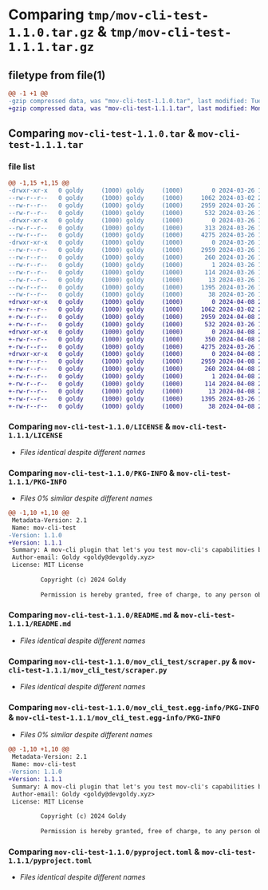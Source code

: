 # Comparing `tmp/mov-cli-test-1.1.0.tar.gz` & `tmp/mov-cli-test-1.1.1.tar.gz`

## filetype from file(1)

```diff
@@ -1 +1 @@
-gzip compressed data, was "mov-cli-test-1.1.0.tar", last modified: Tue Mar 26 18:21:41 2024, max compression
+gzip compressed data, was "mov-cli-test-1.1.1.tar", last modified: Mon Apr  8 23:38:44 2024, max compression
```

## Comparing `mov-cli-test-1.1.0.tar` & `mov-cli-test-1.1.1.tar`

### file list

```diff
@@ -1,15 +1,15 @@
-drwxr-xr-x   0 goldy     (1000) goldy     (1000)        0 2024-03-26 18:21:41.150911 mov-cli-test-1.1.0/
--rw-r--r--   0 goldy     (1000) goldy     (1000)     1062 2024-03-02 20:16:40.000000 mov-cli-test-1.1.0/LICENSE
--rw-r--r--   0 goldy     (1000) goldy     (1000)     2959 2024-03-26 18:21:41.150911 mov-cli-test-1.1.0/PKG-INFO
--rw-r--r--   0 goldy     (1000) goldy     (1000)      532 2024-03-26 18:16:37.000000 mov-cli-test-1.1.0/README.md
-drwxr-xr-x   0 goldy     (1000) goldy     (1000)        0 2024-03-26 18:21:41.147578 mov-cli-test-1.1.0/mov_cli_test/
--rw-r--r--   0 goldy     (1000) goldy     (1000)      313 2024-03-26 18:16:51.000000 mov-cli-test-1.1.0/mov_cli_test/__init__.py
--rw-r--r--   0 goldy     (1000) goldy     (1000)     4275 2024-03-26 18:20:06.000000 mov-cli-test-1.1.0/mov_cli_test/scraper.py
-drwxr-xr-x   0 goldy     (1000) goldy     (1000)        0 2024-03-26 18:21:41.147578 mov-cli-test-1.1.0/mov_cli_test.egg-info/
--rw-r--r--   0 goldy     (1000) goldy     (1000)     2959 2024-03-26 18:21:41.000000 mov-cli-test-1.1.0/mov_cli_test.egg-info/PKG-INFO
--rw-r--r--   0 goldy     (1000) goldy     (1000)      260 2024-03-26 18:21:41.000000 mov-cli-test-1.1.0/mov_cli_test.egg-info/SOURCES.txt
--rw-r--r--   0 goldy     (1000) goldy     (1000)        1 2024-03-26 18:21:41.000000 mov-cli-test-1.1.0/mov_cli_test.egg-info/dependency_links.txt
--rw-r--r--   0 goldy     (1000) goldy     (1000)      114 2024-03-26 18:21:41.000000 mov-cli-test-1.1.0/mov_cli_test.egg-info/requires.txt
--rw-r--r--   0 goldy     (1000) goldy     (1000)       13 2024-03-26 18:21:41.000000 mov-cli-test-1.1.0/mov_cli_test.egg-info/top_level.txt
--rw-r--r--   0 goldy     (1000) goldy     (1000)     1395 2024-03-26 17:26:10.000000 mov-cli-test-1.1.0/pyproject.toml
--rw-r--r--   0 goldy     (1000) goldy     (1000)       38 2024-03-26 18:21:41.150911 mov-cli-test-1.1.0/setup.cfg
+drwxr-xr-x   0 goldy     (1000) goldy     (1000)        0 2024-04-08 23:38:44.376108 mov-cli-test-1.1.1/
+-rw-r--r--   0 goldy     (1000) goldy     (1000)     1062 2024-03-02 20:16:40.000000 mov-cli-test-1.1.1/LICENSE
+-rw-r--r--   0 goldy     (1000) goldy     (1000)     2959 2024-04-08 23:38:44.376108 mov-cli-test-1.1.1/PKG-INFO
+-rw-r--r--   0 goldy     (1000) goldy     (1000)      532 2024-03-26 18:16:37.000000 mov-cli-test-1.1.1/README.md
+drwxr-xr-x   0 goldy     (1000) goldy     (1000)        0 2024-04-08 23:38:44.376108 mov-cli-test-1.1.1/mov_cli_test/
+-rw-r--r--   0 goldy     (1000) goldy     (1000)      350 2024-04-08 23:38:17.000000 mov-cli-test-1.1.1/mov_cli_test/__init__.py
+-rw-r--r--   0 goldy     (1000) goldy     (1000)     4275 2024-03-26 18:20:06.000000 mov-cli-test-1.1.1/mov_cli_test/scraper.py
+drwxr-xr-x   0 goldy     (1000) goldy     (1000)        0 2024-04-08 23:38:44.376108 mov-cli-test-1.1.1/mov_cli_test.egg-info/
+-rw-r--r--   0 goldy     (1000) goldy     (1000)     2959 2024-04-08 23:38:44.000000 mov-cli-test-1.1.1/mov_cli_test.egg-info/PKG-INFO
+-rw-r--r--   0 goldy     (1000) goldy     (1000)      260 2024-04-08 23:38:44.000000 mov-cli-test-1.1.1/mov_cli_test.egg-info/SOURCES.txt
+-rw-r--r--   0 goldy     (1000) goldy     (1000)        1 2024-04-08 23:38:44.000000 mov-cli-test-1.1.1/mov_cli_test.egg-info/dependency_links.txt
+-rw-r--r--   0 goldy     (1000) goldy     (1000)      114 2024-04-08 23:38:44.000000 mov-cli-test-1.1.1/mov_cli_test.egg-info/requires.txt
+-rw-r--r--   0 goldy     (1000) goldy     (1000)       13 2024-04-08 23:38:44.000000 mov-cli-test-1.1.1/mov_cli_test.egg-info/top_level.txt
+-rw-r--r--   0 goldy     (1000) goldy     (1000)     1395 2024-03-26 17:26:10.000000 mov-cli-test-1.1.1/pyproject.toml
+-rw-r--r--   0 goldy     (1000) goldy     (1000)       38 2024-04-08 23:38:44.376108 mov-cli-test-1.1.1/setup.cfg
```

### Comparing `mov-cli-test-1.1.0/LICENSE` & `mov-cli-test-1.1.1/LICENSE`

 * *Files identical despite different names*

### Comparing `mov-cli-test-1.1.0/PKG-INFO` & `mov-cli-test-1.1.1/PKG-INFO`

 * *Files 0% similar despite different names*

```diff
@@ -1,10 +1,10 @@
 Metadata-Version: 2.1
 Name: mov-cli-test
-Version: 1.1.0
+Version: 1.1.1
 Summary: A mov-cli plugin that let's you test mov-cli's capabilities by watching free films and animations in the creative commons.
 Author-email: Goldy <goldy@devgoldy.xyz>
 License: MIT License
         
         Copyright (c) 2024 Goldy
         
         Permission is hereby granted, free of charge, to any person obtaining a copy
```

### Comparing `mov-cli-test-1.1.0/README.md` & `mov-cli-test-1.1.1/README.md`

 * *Files identical despite different names*

### Comparing `mov-cli-test-1.1.0/mov_cli_test/scraper.py` & `mov-cli-test-1.1.1/mov_cli_test/scraper.py`

 * *Files identical despite different names*

### Comparing `mov-cli-test-1.1.0/mov_cli_test.egg-info/PKG-INFO` & `mov-cli-test-1.1.1/mov_cli_test.egg-info/PKG-INFO`

 * *Files 0% similar despite different names*

```diff
@@ -1,10 +1,10 @@
 Metadata-Version: 2.1
 Name: mov-cli-test
-Version: 1.1.0
+Version: 1.1.1
 Summary: A mov-cli plugin that let's you test mov-cli's capabilities by watching free films and animations in the creative commons.
 Author-email: Goldy <goldy@devgoldy.xyz>
 License: MIT License
         
         Copyright (c) 2024 Goldy
         
         Permission is hereby granted, free of charge, to any person obtaining a copy
```

### Comparing `mov-cli-test-1.1.0/pyproject.toml` & `mov-cli-test-1.1.1/pyproject.toml`

 * *Files identical despite different names*

